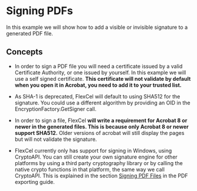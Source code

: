 # Signing PDFs

In this example we will show how to add a visible or invisible signature
to a generated PDF file.

## Concepts

- In order to sign a PDF file you will need a certificate issued by a
  valid Certificate Authority, or one issued by yourself. In this
  example we will use a self signed certificate. **This certificate
  will not validate by default when you open it in Acrobat, you need
  to add it to your trusted list.**


- As SHA-1 is deprecated, FlexCel will default to using SHA512 
  for the signature. You could use a different algorithm by 
  providing an OID in the EncryptionFactory.GetSigner call.

- In order to sign a file, FlexCel **will write a requirement for
  Acrobat 8 or newer in the generated files. This is because only
  Acrobat 8 or newer support SHA512.** Older versions of acrobat
  will still display the pages but will not validate the signature.


- FlexCel currently only has support for signing in Windows, 
  using CryptoAPI. You can still create your own signature 
  engine for other platforms by using a third party cryptography
  library or by calling the native crypto functions in that platform, 
  the same way we call CryptoAPI. This is explained in the section
  [Signing PDF Files](https://doc.tmssoftware.com/flexcel/vcl/guides/pdf-exporting-guide.html#signing-pdf-files) in the 
  PDF exporting guide.
